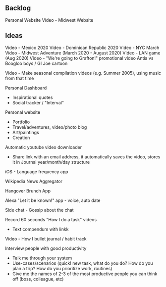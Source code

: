 
## Backlog
Personal Website
Video - Midwest Website


## Ideas
Video - Mexico 2020
Video - Dominican Republic 2020
Video - NYC March
Video - Midwest Adventure (March 2020 - August 2020)
Video - LAN game (Aug 2020)
Video - "We're going to Grafton!" promotional video
Antia vs Boogloo boys / GI Joe cartoon

Video - Make seasonal compilation videos (e.g. Summer 2005), using music from that time

Personal Dashboard
* Inspirational quotes
* Social tracker / "Interval"

Personal website
* Portfolio
* Travel/adventures, video/photo blog
* Art/paintings
* Creation


Automatic youtube video downloader
* Share link with an email address, it automatically saves the video, stores it in Journal year/month/day structure

iOS - Language frequency app

Wikipedia News Aggregator

Hangover Brunch App

Alexa "Let it be known!" app - voice, auto date

Side chat -  Gossip about the chat

Record 60 seconds "How I do a task" videos
* Text compendum with linkk

Video - How I bullet journal / habit track

Interview people with good productivity
* Talk me through your system
* Use-cases/scenarios (quick! new task, what do you do? How do you plan a trip? How do you prioritize work, routines)
* Give me the names of 2-3 of the most productive people you can think off (boss, colleague, etc)
